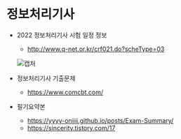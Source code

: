 # 정보처리기사


- 2022 정보처리기사 시험 일정 정보 
 
  - http://www.q-net.or.kr/crf021.do?scheType=03
   
  ![캡처](https://user-images.githubusercontent.com/73099980/155106107-55908cea-b252-447e-ba5e-f5abfbb11547.PNG)
  
- 정보처리기사 기출문제

  - https://www.comcbt.com/

- 필기요약본

  - https://yyyy-oniiii.github.io/posts/Exam-Summary/
  - https://sincerity.tistory.com/17
  
